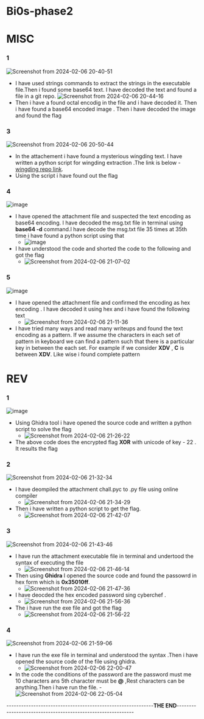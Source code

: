 # Bi0s-phase2
      
# MISC
### **1**

![Screenshot from 2024-02-06 20-40-51](https://github.com/komalrao1/Bi0s-phase2/assets/147682987/887df47a-bb7b-460b-a2a6-d93cda00af50)
- I have used strings commands to extract the strings in the executable file.Then i found some base64 text. I have decoded the text and found a file in a git repo.
 ![Screenshot from 2024-02-06 20-44-16](https://github.com/komalrao1/Bi0s-phase2/assets/147682987/ebfbd463-6b0e-4b1a-b56e-b905f265fc13)
- Then i have a found octal encodig in the file and i have decoded it. Then i have found a base64 encoded image . Then i have decoded the image and found the flag
     
### **3**

![Screenshot from 2024-02-06 20-50-44](https://github.com/komalrao1/Bi0s-phase2/assets/147682987/9f732866-4835-49b7-905d-6b3851385209)
- In the attachement i have found a mysterious wingding text. I have written a python script for wingding extraction .The link is below
  -[wingding repo link](https://github.com/komalrao1/wingding-extraction).
- Using the script i have found out the flag
     
### **4**
![image](https://github.com/komalrao1/Bi0s-phase2/assets/147682987/1868e6cf-1e9d-4819-9b03-715b8ffcc78d)
- I have opened the attachment file and suspected the text encoding as base64 encoding. I have decoded the msg.txt file in terminal using **base64 -d** command.I have decode the msg.txt file 35 times at 35th time i have found a python script using that
  - ![image](https://github.com/komalrao1/Bi0s-phase2/assets/147682987/9a18b3dc-cfe2-414d-8c96-785cd90297b8)
- I have understood the code and shorted the code to the following and got the flag
  - ![Screenshot from 2024-02-06 21-07-02](https://github.com/komalrao1/Bi0s-phase2/assets/147682987/2c5d9aaa-2c30-4385-a8b4-d4f15e6f27dc)
      
### **5**
![image](https://github.com/komalrao1/Bi0s-phase2/assets/147682987/498209ec-dae4-46db-b64f-b927310d03f4)
- I have opened the attachment file and confirmed the encoding as hex encoding . I have decoded it using hex and i have found the following text
  - ![Screenshot from 2024-02-06 21-11-36](https://github.com/komalrao1/Bi0s-phase2/assets/147682987/4cd2b37b-f23b-4db9-950f-3ac9a9f2ec8c)
- I have tried many ways and read many writeups and found the text encoding as a pattern. If we assume the characters in each set of pattern in keyboard we can find a pattern such that there is a particular key in between the each set. For example if we consider **XDV** , **C** is between **XDV**. Like wise i found complete pattern



# REV 

### **1**
![image](https://github.com/komalrao1/Bi0s-phase2/assets/147682987/8489bfce-5b92-4e48-8955-27ce9db8979e)
- Using Ghidra tool i have opened the source code and written a python script to solve the flag
  - ![Screenshot from 2024-02-06 21-26-22](https://github.com/komalrao1/Bi0s-phase2/assets/147682987/3fb611e3-48e3-4ee2-a6bd-69ddec43a79b)
- The above code does the encrypted flag **XOR** with unicode of key - 22 . It results the flag

### **2**
![Screenshot from 2024-02-06 21-32-34](https://github.com/komalrao1/Bi0s-phase2/assets/147682987/ef2884de-8d82-43d9-a8d4-f8ec6a585db3)
- I have deompiled the attachment chall.pyc to .py file using online compiler
  - ![Screenshot from 2024-02-06 21-34-29](https://github.com/komalrao1/Bi0s-phase2/assets/147682987/554f3426-507d-46bc-9ae2-eebf3624ebff)
- Then i have written a python script to get the flag.
  - ![Screenshot from 2024-02-06 21-42-07](https://github.com/komalrao1/Bi0s-phase2/assets/147682987/4f96768a-7f84-4bdd-9e7f-d62bf810dc0e)

### **3**
![Screenshot from 2024-02-06 21-43-46](https://github.com/komalrao1/Bi0s-phase2/assets/147682987/d40364b9-15df-467c-9fff-ce312ed15bba)
- I have run the attachment executable file in terminal and undertood the syntax of executing the file
  - ![Screenshot from 2024-02-06 21-46-14](https://github.com/komalrao1/Bi0s-phase2/assets/147682987/508c4504-b82a-4af8-abc8-d610c8e0028d)
- Then using **Ghidra** I opened the source code and found the passowrd in hex form which is **0x35010ff**.
  - ![Screenshot from 2024-02-06 21-47-36](https://github.com/komalrao1/Bi0s-phase2/assets/147682987/e89638e8-310d-4868-bdc1-8a62533501cb)
- I have deocded the hex encoded password sing cyberchef .
  - ![Screenshot from 2024-02-06 21-56-36](https://github.com/komalrao1/Bi0s-phase2/assets/147682987/6bfa34e2-5fd5-4f1c-a977-d3b2d117cc14)
- The i have run the exe file and got the flag
  - ![Screenshot from 2024-02-06 21-56-22](https://github.com/komalrao1/Bi0s-phase2/assets/147682987/cfcc96d0-b12c-44f2-ad00-451113e15611)

### **4**
![Screenshot from 2024-02-06 21-59-06](https://github.com/komalrao1/Bi0s-phase2/assets/147682987/e9b0047c-d614-4940-a1c0-beb8ff9cf0db)
- I have run the exe file in terminal and understood the syntax .Then i have opened the source code of the file using ghidra.
  - ![Screenshot from 2024-02-06 22-00-47](https://github.com/komalrao1/Bi0s-phase2/assets/147682987/2de9ae7b-3d8b-44e7-b8c0-e6abcc714385)
- In the code the conditions of the password are the password must me 10 characters ans 5th character must be **@** ,Rest characters can be anything.Then i have run the file.
  -![Screenshot from 2024-02-06 22-05-04](https://github.com/komalrao1/Bi0s-phase2/assets/147682987/7ebfb218-529e-492b-9c7c-ddbac16c6345)



------------------------------------------------------------**THE END**------------------------------------------------------------











